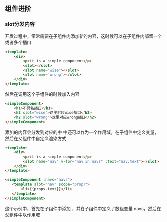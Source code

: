 ## 组件进阶
### slot分发内容
开发过程中，常常需要在子组件内添加新的内容，这时候可以在子组件内部留一个或者多个插口<slot>
```html
<template>
    <div>
        <p>it is a simple component</p>
        <slot></slot>
        <slot name="wise"></slot>
        <slot name="wrong"></slot>
    </div>
</template>
```
然后在调用这个子组件的时候加入内容
```html
<simpleComponent>
    <h1>不具名插口</h1>
    <h2 slot="wise">这里对应wise插口</h2>
    <h2 slot="wrong">这里对应wrong插口</h2>
</simpleComponent>
```
添加的内容会分发到对应的<slot>中
<slot>中还可以作为一个作用域，在子组件中定义变量，然后在父组件中自定义渲染方式
```html
<template>
    <div>
        <p>it is a simple component</p>
        <slot name="nav" v-for="nav in navs" :text="nav.text"></slot>
    </div>
</template>
```
```html
<simpleComponent :navs="navs">
   <template slot="nav" scope="props">
       <li>{{props.text}}</li>
   </template>
</simpleComponent>
```
这个示例中，首先在子组件中添加 <slot>，并在子组件中定义了数组变量 navs，然后在父组件中以作用域 <template> 添加内容，其中 scope 是固有属性，它的值对应一个临时变量 prop而 props 将接收从父组件传递给子组件的参数 navs 
### 动态组件
Vue还可以将多个子组件，都挂载在同一个位置，通过变量来切换组件，实现tab菜单这样的效果
这样的功能可以通过vue-router实现，但路由更适合较大的组件，而且URL会有相应的改变。vue自身保留的<component>元素，可以将组件动态绑定is特性上，从而很方便的实现动态组件切换
```html
<template>
    <div class="table-body">
        <el-radio-group v-model="tabView">
            <el-radio-button label="simple01">01</el-radio-button>
            <el-radio-button label="simple02">02</el-radio-button>
            <el-radio-button label="simple03">03</el-radio-button>
        </el-radio-group>
        <div style="margin:10px 0;"></div>
        <component is="tabView"></component>
    </div>
</template>
<script>
    //引入三个simple组件，不详细写了
    import simple01 from 'xxxx'
    export default {
        name:'simple',
        data () {
            return {
                tabView:'simple01'
            }
        },
        components:{
            simple01,
            xx,
            xx
        }    
    }
</script>
```
上例中，当 tabView 的值改变，<component> 就会渲染对应的组件，和路由的效果十分类似，但是地址栏并没有发生改变
但这样一来，每次切换组件都会重新渲染，无法保留组件上的数据。这时可以使用<span style="color:green;font-weight:bold;">keep-alive </span> 将组件保留在内存中，避免重新渲染
```html
<keep-alive>
    <component is="tabView"></component>
</keep-alive>
```
### 递归组件
当组件拥有name属性的时候，就可以在它的模板内递归的调用自己，这在开发<span style="color:red;font-weight:bold;">树形组件</span>的时候十分有效
```html
<template>
    <li>
        <a>{{tree.label}}</a>
        <ul>
            <simple v-if="tree.children" :tree="item" v-for="item in tree.children"></simple>
        </ul>
    </li>
</template>
<script>
    export default {
        name:'simple',
        props:['tree'],
        data () {
            return {

            }
        }
    }
</script>
```
上面是一个子组件，定义了 name 为 simple，然后在模板中调用自身，结合 v-for 实现递归
<span style="color:#008080;font-weight:bold;">为了防止出现死循环，在调用自身的时候，加入了 v-if 作为判定条件</span>
父组件中调用的时候，需要通过 props 传入一个 tree：